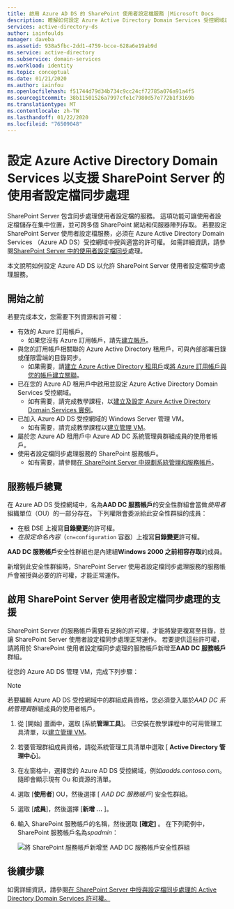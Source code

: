 ```yaml
---
title: 啟用 Azure AD DS 的 SharePoint 使用者設定檔服務 |Microsoft Docs
description: 瞭解如何設定 Azure Active Directory Domain Services 受控網域以支援 SharePoint Server 的設定檔同步處理
services: active-directory-ds
author: iainfoulds
manager: daveba
ms.assetid: 938a5fbc-2dd1-4759-bcce-628a6e19ab9d
ms.service: active-directory
ms.subservice: domain-services
ms.workload: identity
ms.topic: conceptual
ms.date: 01/21/2020
ms.author: iainfou
ms.openlocfilehash: f51744d79d34b734c9cc24cf72785a076a91a4f5
ms.sourcegitcommit: 38b11501526a7997cfe1c7980d57e772b1f3169b
ms.translationtype: MT
ms.contentlocale: zh-TW
ms.lasthandoff: 01/22/2020
ms.locfileid: "76509048"
---
```

# <a name="configure-azure-active-directory-domain-services-to-support-user-profile-synchronization-for-sharepoint-server"></a>設定 Azure Active Directory Domain Services 以支援 SharePoint Server 的使用者設定檔同步處理

SharePoint Server 包含同步處理使用者設定檔的服務。 這項功能可讓使用者設定檔儲存在集中位置，並可跨多個 SharePoint 網站和伺服器陣列存取。 若要設定 SharePoint Server 使用者設定檔服務，必須在 Azure Active Directory Domain Services （Azure AD DS）受控網域中授與適當的許可權。 如需詳細資訊，請參閱[SharePoint Server 中的使用者設定檔同步](https://technet.microsoft.com/library/hh296982.aspx)處理。

本文說明如何設定 Azure AD DS 以允許 SharePoint Server 使用者設定檔同步處理服務。

## <a name="before-you-begin"></a>開始之前

若要完成本文，您需要下列資源和許可權：

* 有效的 Azure 訂用帳戶。
    * 如果您沒有 Azure 訂用帳戶，請先[建立帳戶](https://azure.microsoft.com/free/?WT.mc_id=A261C142F)。
* 與您的訂用帳戶相關聯的 Azure Active Directory 租用戶，可與內部部署目錄或僅限雲端的目錄同步。
    * 如果需要，請[建立 Azure Active Directory 租用戶][create-azure-ad-tenant]或[將 Azure 訂用帳戶與您的帳戶建立關聯][associate-azure-ad-tenant]。
* 已在您的 Azure AD 租用戶中啟用並設定 Azure Active Directory Domain Services 受控網域。
    * 如有需要，請完成教學課程，以[建立及設定 Azure Active Directory Domain Services 實例][create-azure-ad-ds-instance]。
* 已加入 Azure AD DS 受控網域的 Windows Server 管理 VM。
    * 如有需要，請完成教學課程以[建立管理 VM][tutorial-create-management-vm]。
* 屬於您 Azure AD 租用戶中 Azure AD DC 系統管理員群組成員的使用者帳戶。
* 使用者設定檔同步處理服務的 SharePoint 服務帳戶。
    * 如有需要，請參閱[在 SharePoint Server 中規劃系統管理和服務帳戶][sharepoint-service-account]。

## <a name="service-accounts-overview"></a>服務帳戶總覽

在 Azure AD DS 受控網域中，名為**AAD DC 服務帳戶**的安全性群組會當做*使用者*組織單位（OU）的一部分存在。 下列權限會委派給此安全性群組的成員：

- 在根 DSE 上複寫**目錄變更**的許可權。
- *在設定命名內容*（`cn=configuration` 容器）上複寫**目錄變更**許可權。

**AAD DC 服務帳戶**安全性群組也是內建組**Windows 2000 之前相容存取**的成員。

新增到此安全性群組時，SharePoint Server 使用者設定檔同步處理服務的服務帳戶會被授與必要的許可權，才能正常運作。

## <a name="enable-support-for-sharepoint-server-user-profile-sync"></a>啟用 SharePoint Server 使用者設定檔同步處理的支援

SharePoint Server 的服務帳戶需要有足夠的許可權，才能將變更複寫至目錄，並讓 SharePoint Server 使用者設定檔同步處理正常運作。 若要提供這些許可權，請將用於 SharePoint 使用者設定檔同步處理的服務帳戶新增至**AAD DC 服務帳戶**群組。

從您的 Azure AD DS 管理 VM，完成下列步驟：

> [!NOTE]
> 若要編輯 Azure AD DS 受控網域中的群組成員資格，您必須登入屬於*AAD DC 系統管理員*群組成員的使用者帳戶。

1. 從 [開始] 畫面中，選取 [系統**管理工具**]。 已安裝在教學課程中的可用管理工具清單，以[建立管理 VM][tutorial-create-management-vm]。
1. 若要管理群組成員資格，請從系統管理工具清單中選取 [ **Active Directory 管理中心**]。
1. 在左窗格中，選擇您的 Azure AD DS 受控網域，例如*aadds.contoso.com*。 隨即會顯示現有 Ou 和資源的清單。
1. 選取 [**使用者**] OU，然後選擇 [ *AAD DC 服務帳戶*] 安全性群組。
1. 選取 [**成員**]，然後選擇 [**新增 ...** ]。
1. 輸入 SharePoint 服務帳戶的名稱，然後選取 **[確定]** 。 在下列範例中，SharePoint 服務帳戶名為*spadmin*：

    ![將 SharePoint 服務帳戶新增至 AAD DC 服務帳戶安全性群組](./media/deploy-sp-profile-sync/add-member-to-aad-dc-service-accounts-group.png)

## <a name="next-steps"></a>後續步驟

如需詳細資訊，請參閱[在 SharePoint Server 中授與設定檔同步處理的 Active Directory Domain Services 許可權。](https://technet.microsoft.com/library/hh296982.aspx)

<!-- INTERNAL LINKS -->
[create-azure-ad-tenant]: ../active-directory/fundamentals/sign-up-organization.md
[associate-azure-ad-tenant]: ../active-directory/fundamentals/active-directory-how-subscriptions-associated-directory.md
[create-azure-ad-ds-instance]: tutorial-create-instance.md
[tutorial-create-management-vm]: tutorial-create-management-vm.md

<!-- EXTERNAL LINKS -->
[sharepoint-service-account]: /sharepoint/security-for-sharepoint-server/plan-for-administrative-and-service-accounts
